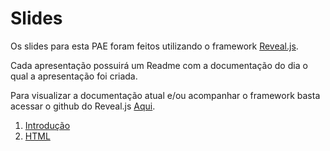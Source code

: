 # Slides

Os slides para esta PAE foram feitos utilizando o framework [Reveal.js](https://revealjs.com).

Cada apresentação possuirá um Readme com a documentação do dia o qual a apresentação foi criada.

Para visualizar a documentação atual e/ou acompanhar o framework basta acessar o github do Reveal.js [Aqui](https://github.com/hakimel/reveal.js).

1. [Introdução](https://github.com/dobbinx3/maua/tree/master/pae/desenvolvimento_de_sites_responsivos_e_modernos/slides/01_introducao)
1. [HTML](https://github.com/dobbinx3/maua/tree/master/pae/desenvolvimento_de_sites_responsivos_e_modernos/slides/02_html)
